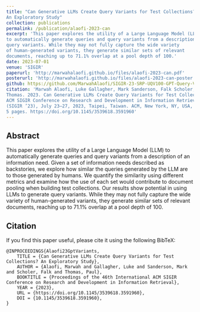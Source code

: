 ```yaml
---
title: "Can Generative LLMs Create Query Variants for Test Collections?
An Exploratory Study"
collection: publications
permalink: /publication/alaofi-2023-can
excerpt: 'This paper explores the utility of a Large Language Model (LLM)
to automatically generate queries and query variants from a description of an information need. the results show potential in using LLMs to generate
query variants. While they may not fully capture the wide variety
of human-generated variants, they generate similar sets of relevant
documents, reaching up to 71.1% overlap at a pool depth of 100.'
date: 2023-07-01
venue: 'SIGIR'
paperurl: 'http://marwahalaofi.github.io/files/alaofi-2023-can.pdf'
posterurl: 'http://marwahalaofi.github.io/files/alaofi-2023-can-poster.pdf'
github: https://github.com/MarwahAlaofi/SIGIR-23-SRP-UQV100-GPT-Query-Variants
citation: 'Marwah Alaofi, Luke Gallagher, Mark Sanderson, Falk Scholer, and Paul
Thomas. 2023. Can Generative LLMs Create Query Variants for Test Collections?: An Exploratory Study. In Proceedings of the 46th International
ACM SIGIR Conference on Research and Development in Information Retrieval
(SIGIR ’23), July 23–27, 2023, Taipei, Taiwan. ACM, New York, NY, USA,
5 pages. https://doi.org/10.1145/3539618.3591960'
---
```

## Abstract
This paper explores the utility of a Large Language Model (LLM)
to automatically generate queries and query variants from a description of an information need. Given a set of information needs
described as backstories, we explore how similar the queries generated by the LLM are to those generated by humans. We quantify
the similarity using different metrics and examine how the use of
each set would contribute to document pooling when building test
collections. Our results show potential in using LLMs to generate
query variants. While they may not fully capture the wide variety
of human-generated variants, they generate similar sets of relevant
documents, reaching up to 71.1% overlap at a pool depth of 100.


## Citation
If you find this paper useful, please cite it using the following BibTeX:
```
@INPROCEEDINGS{Alaofi23GptVariants,
    TITLE = {Can Generative LLMs Create Query Variants for Test Collections? An Exploratory Study},
    AUTHOR = {Alaofi, Marwah and Gallagher, Luke and Sanderson, Mark and Scholer, Falk and Thomas, Paul},
    BOOKTITLE = {Proceedings of the 46th International ACM SIGIR Conference on Research and Development in Information Retrieval},
    YEAR = {2023},
    URL = {https://doi.org/10.1145/3539618.3591960},
    DOI = {10.1145/3539618.3591960},
}
```
